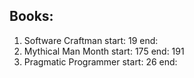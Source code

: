 ## Books:
1. Software Craftman start: 19 end: 
1. Mythical Man Month start: 175 end: 191
1. Pragmatic Programmer start: 26 end:
